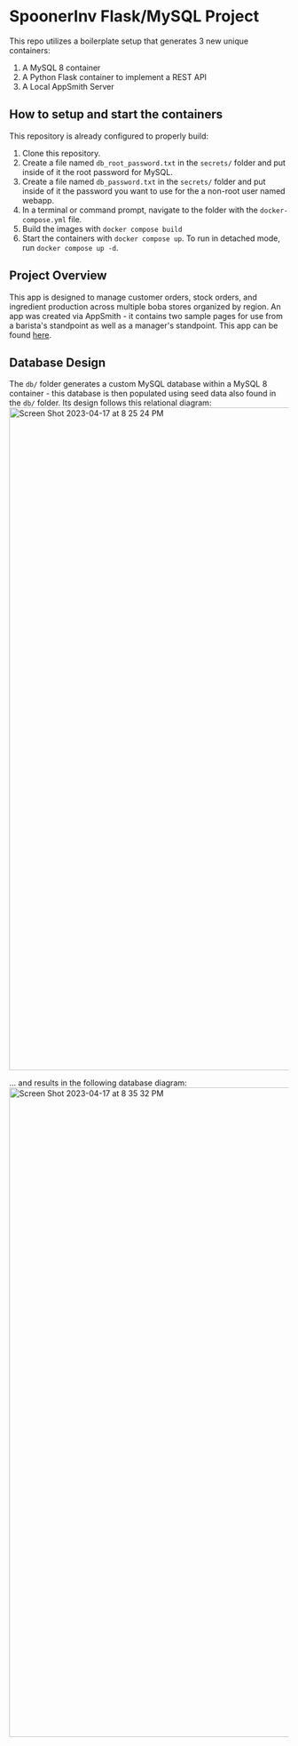 # SpoonerInv Flask/MySQL Project

This repo utilizes a boilerplate setup that generates 3 new unique containers: 
1. A MySQL 8 container
1. A Python Flask container to implement a REST API
1. A Local AppSmith Server

## How to setup and start the containers

This repository is already configured to properly build:
1. Clone this repository.  
1. Create a file named `db_root_password.txt` in the `secrets/` folder and put inside of it the root password for MySQL. 
1. Create a file named `db_password.txt` in the `secrets/` folder and put inside of it the password you want to use for the a non-root user named webapp. 
1. In a terminal or command prompt, navigate to the folder with the `docker-compose.yml` file.  
1. Build the images with `docker compose build`
1. Start the containers with `docker compose up`.  To run in detached mode, run `docker compose up -d`.

## Project Overview

This app is designed to manage customer orders, stock orders, and ingredient production across multiple boba stores organized by region. An app was created via AppSmith - it contains two sample pages for use from a barista's standpoint as well as a manager's standpoint. This app can be found [here](https://github.com/jaredlyon/SpoonerApp).

## Database Design

The `db/` folder generates a custom MySQL database within a MySQL 8 container - this database is then populated using seed data also found in the `db/` folder. Its design follows this relational diagram:
<img width="1193" alt="Screen Shot 2023-04-17 at 8 25 24 PM" src="https://user-images.githubusercontent.com/29807461/232638201-9c0df65e-2b19-4968-a3d3-36dc70a1d94f.png">


... and results in the following database diagram:
<img width="1169" alt="Screen Shot 2023-04-17 at 8 35 32 PM" src="https://user-images.githubusercontent.com/29807461/232639294-1d159d51-69b8-4f59-a973-0f61f78bb84c.png">

